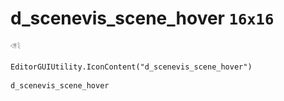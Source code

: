 # d_scenevis_scene_hover `16x16`
<img src="/img/d_scenevis_scene_hover.png" width=16 height=16>

``` CSharp
EditorGUIUtility.IconContent("d_scenevis_scene_hover")
```
```
d_scenevis_scene_hover
```
